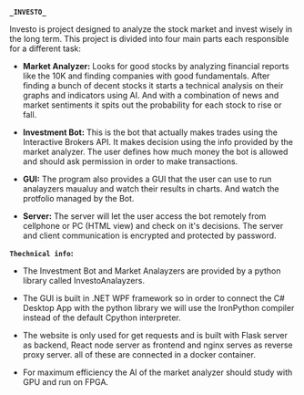 **`_INVESTO_`**

Investo is project designed to analyze the stock market and invest wisely in the long term. This project is divided into four main parts 
each responsible for a different task:

* **Market Analyzer:**
    Looks for good stocks by analyzing financial reports like the 10K and finding companies with good fundamentals. 
    After finding a bunch of decent stocks it starts a technical analysis on their graphs and indicators using AI.
    And with a combination of news and market sentiments it spits out the probability for each stock to rise or fall.

* **Investment Bot:**
    This is the bot that actually makes trades using the Interactive Brokers API. It makes decision using the info provided
    by the market analyzer. The user defines how much money the bot is allowed and should ask permission in order to make transactions.
   
* **GUI:**
    The program also provides a GUI that the user can use to run analayzers maualuy and watch their results in charts. And watch the protfolio managed by the Bot.
   
* **Server:**
    The server will let the user access the bot remotely from cellphone or PC (HTML view) and check on it's decisions. The server and client communication is encrypted and protected by password.
    

**`Thechnical info`:**
* The Investment Bot and Market Analayzers are provided by a python library called InvestoAnalayzers.

* The GUI is built in .NET WPF framework so in order to connect the C# Desktop App with the python library we will use the IronPython compiler instead of the default Cpython interpreter.

* The website is only used for get requests and is built with Flask server as backend, React node server as frontend and nginx serves as reverse proxy server. 
all of these are connected in a docker container.

* For maximum efficiency the AI of the market analyzer
 should study with GPU and run on FPGA.